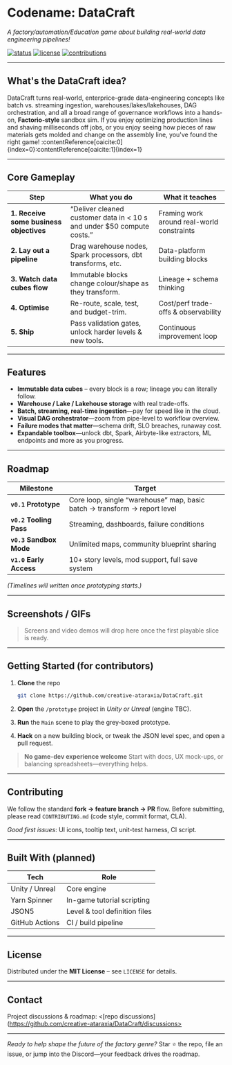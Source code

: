 # Codename: DataCraft

*A factory/automation/Education game about building real-world data engineering pipelines!*

[![status](https://img.shields.io/badge/status-pre--alpha-orange)]()
[![license](https://img.shields.io/badge/license-MIT-blue)]()
[![contributions](https://img.shields.io/badge/contributions-welcome-brightgreen)]()

---

## What's the DataCraft idea?

DataCraft turns real-world, enterprice-grade data-engineering concepts like batch vs. streaming ingestion, warehouses/lakes/lakehouses, DAG orchestration, and all a broad range of governance workflows into a hands-on, **Factorio-style** sandbox sim.
If you enjoy optimizing production lines and shaving milliseconds off jobs, or you enjoy seeing how pieces of raw materials gets molded and change on the assembly line, you've found the right game! :contentReference[oaicite:0]{index=0}:contentReference[oaicite:1]{index=1}

---

## Core Gameplay

| Step | What you do | What it teaches |
|------|-------------|-----------------|
| **1. Receive some business objectives** | “Deliver cleaned customer data in < 10 s and under \$50 compute costs.” | Framing work around real-world constraints |
| **2. Lay out a pipeline** | Drag warehouse nodes, Spark processors, dbt transforms, etc. | Data-platform building blocks |
| **3. Watch data cubes flow** | Immutable blocks change colour/shape as they transform. | Lineage + schema thinking |
| **4. Optimise** | Re-route, scale, test, and budget-trim. | Cost/perf trade-offs & observability |
| **5. Ship** | Pass validation gates, unlock harder levels & new tools. | Continuous improvement loop |

---

## Features

* **Immutable data cubes** – every block is a row; lineage you can literally follow.  
* **Warehouse / Lake / Lakehouse storage** with real trade-offs.  
* **Batch, streaming, real-time ingestion**—pay for speed like in the cloud.  
* **Visual DAG orchestrator**—zoom from pipe-level to workflow overview.  
* **Failure modes that matter**—schema drift, SLO breaches, runaway cost.  
* **Expandable toolbox**—unlock dbt, Spark, Airbyte-like extractors, ML endpoints and more as you progress.

---

## Roadmap

| Milestone | Target |
|-----------|--------|
| **`v0.1` Prototype** | Core loop, single “warehouse” map, basic batch → transform → report level |
| **`v0.2` Tooling Pass** | Streaming, dashboards, failure conditions |
| **`v0.3` Sandbox Mode** | Unlimited maps, community blueprint sharing |
| **`v1.0` Early Access** | 10+ story levels, mod support, full save system |

*(Timelines will written once prototyping starts.)*

---

## Screenshots / GIFs

> Screens and video demos will drop here once the first playable slice is ready.

---

## Getting Started (for contributors)

1. **Clone** the repo  
   ```bash
   git clone https://github.com/creative-ataraxia/DataCraft.git
   ```

2. **Open** the `/prototype` project in *Unity or Unreal* (engine TBC).
3. **Run** the `Main` scene to play the grey-boxed prototype.
4. **Hack** on a new building block, or tweak the JSON level spec, and open a pull request.

> **No game-dev experience welcome**
> Start with docs, UX mock-ups, or balancing spreadsheets—everything helps.

---

## Contributing

We follow the standard **fork → feature branch → PR** flow.
Before submitting, please read `CONTRIBUTING.md` (code style, commit format, CLA).

*Good first issues*: UI icons, tooltip text, unit-test harness, CI script.

---

## Built With (planned)

| Tech           | Role                          |
| -------------- | ----------------------------- |
| Unity / Unreal | Core engine                   |
| Yarn Spinner   | In-game tutorial scripting    |
| JSON5          | Level & tool definition files |
| GitHub Actions | CI / build pipeline           |

---

## License

Distributed under the **MIT License** – see `LICENSE` for details.

---

## Contact

Project discussions & roadmap: <[repo discussions](https://github.com/creative-ataraxia/DataCraft/discussions>

---

*Ready to help shape the future of the factory genre?*
Star ⭐ the repo, file an issue, or jump into the Discord—your feedback drives the roadmap.
